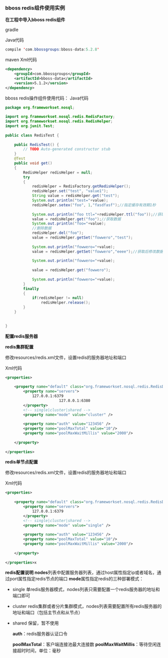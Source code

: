 ### bboss redis组件使用实例

**在工程中导入bboss redis组件**

gradle

Java代码

```java
compile 'com.bbossgroups:bboss-data:5.2.8' 
```

maven
Xml代码

```xml
<dependency>  
    <groupId>com.bbossgroups</groupId>  
    <artifactId>bboss-data</artifactId>  
    <version>5.1.2</version>  
</dependency>  
```

bboss redis操作组件使用代码：
Java代码

```java
package org.frameworkset.nosql;  
  
import org.frameworkset.nosql.redis.RedisFactory;  
import org.frameworkset.nosql.redis.RedisHelper;  
import org.junit.Test;  
  
public class RedisTest {  
  
    public RedisTest() {  
        // TODO Auto-generated constructor stub  
    }  
    @Test  
    public void get()  
    {  
        RedisHelper redisHelper = null;  
        try  
        {  
            redisHelper = RedisFactory.getRedisHelper();  
            redisHelper.set("test", "value1");  
            String value = redisHelper.get("test");  
            System.out.println("test="+value);  
            redisHelper.setex("foo", 1,"fasdfasf");//指定缓存有效期1秒  
              
            System.out.println("foo ttl="+redisHelper.ttl("foo"));//获取有效期  
            value = redisHelper.get("foo");//获取数据  
            System.out.println("foo="+value);  
            //删除数据  
            redisHelper.del("foo");  
            value = redisHelper.getSet("fowwero","test");  
              
            System.out.println("fowwero="+value);  
            value = redisHelper.getSet("fowwero","eeee");//获取后修改数据  
              
            System.out.println("fowwero="+value);  
              
            value = redisHelper.get("fowwero");  
              
            System.out.println("fowwero="+value);  
        }  
        finally  
        {  
            if(redisHelper != null)  
                redisHelper.release();  
        }  
    }  
       
  
}  
```

**配置redis服务器**

**redis集群配置**

修改resources/redis.xml文件，设置redis的服务器地址和端口

Xml代码

```xml
<properties>  
      
    <property name="default" class="org.frameworkset.nosql.redis.RedisDB">  
        <property name="servers">  
            127.0.0.1:6379  
                        127.0.0.1:6380  
        </property>  
        <!-- single|cluster|shared -->  
        <property name="mode" value="cluster" />  
              
        <property name="auth" value="123456" />  
        <property name="poolMaxTotal" value="10"/>      
        <property name="poolMaxWaitMillis" value="2000"/>   
           
    </property>  
       
</properties>  
```

**redis单节点配置**

修改resources/redis.xml文件，设置redis的服务器地址和端口

Xml代码

```xml
<properties>  
      
    <property name="default" class="org.frameworkset.nosql.redis.RedisDB">  
        <property name="servers">  
            127.0.0.1:6379  
        </property>  
        <!-- single|cluster|shared -->  
        <property name="mode" value="single" />  
              
        <property name="auth" value="123456" />  
        <property name="poolMaxTotal" value="10"/>      
        <property name="poolMaxWaitMillis" value="2000"/>   
           
    </property>  
       
</properties>x
```

**redis配置说明**
**nodes**列表中配置服务器列表，通过host属性指定ip或者域名，通过port属性指定redis节点的端口
**mode**属性指定redis的三种部署模式：

- single 单redis服务器模式，nodes列表只需要配置一个redis服务器的地址和端口即可

- cluster redis集群或者分片集群模式，nodes列表需要配置所有redis服务器的地址和端口（包括主节点和从节点）

- shared  保留，暂不使用

  **auth**：redis服务器认证口令

  **poolMaxTotal**：客户端连接池最大连接数
  **poolMaxWaitMillis**：等待空闲连接超时时间，单位：毫秒